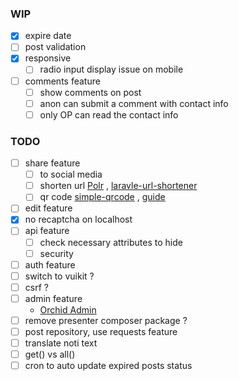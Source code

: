 ### **WIP**

- [x] expire date
- [ ] post validation
- [x] responsive
  - [ ] radio input display issue on mobile
- [ ] comments feature
  - [ ] show comments on post
  - [ ] anon can submit a comment with contact info
  - [ ] only OP can read the contact info

### **TODO**

- [ ] share feature
  - [ ] to social media
  - [ ] shorten url [Polr](https://github.com/cydrobolt/polr/)
    , [laravle-url-shortener](https://github.com/LaraCrafts/laravel-url-shortener)
  - [ ] qr code [simple-qrcode](https://github.com/SimpleSoftwareIO/simple-qrcode)
    , [guide](https://kerneldev.com/qr-codes-in-laravel-complete-guide/)
- [ ] edit feature
- [x] no recaptcha on localhost
- [ ] api feature
  - [ ] check necessary attributes to hide
  - [ ] security
- [ ] auth feature
- [ ] switch to vuikit ?
- [ ] csrf ?
- [ ] admin feature
  - [Orchid Admin](https://www.notion.so/Orchid-Admin-6cf1211499b347f68dad4b00152cffe0)
- [ ] remove presenter composer package ?
- [ ] post repository, use requests feature
- [ ] translate noti text
- [ ] get() vs all()
- [ ] cron to auto update expired posts status
